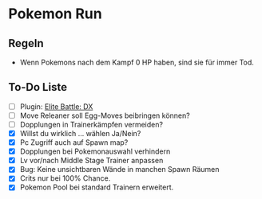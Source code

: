 # Pokemon Run

## Regeln

- Wenn Pokemons nach dem Kampf 0 HP haben, sind sie für immer Tod.

## To-Do Liste

- [ ] Plugin: [Elite Battle: DX](https://luka-sj.com/res/ebdx)
- [ ] Move Releaner soll Egg-Moves beibringen können?
- [ ] Dopplungen in Trainerkämpfen vermeiden?
- [x] Willst du wirklich ... wählen Ja/Nein?
- [x] Pc Zugriff auch auf Spawn map?
- [x] Dopplungen bei Pokemonauswahl verhindern
- [x] Lv vor/nach Middle Stage Trainer anpassen
- [x] Bug: Keine unsichtbaren Wände in manchen Spawn Räumen
- [x] Crits nur bei 100% Chance.
- [x] Pokemon Pool bei standard Trainern erweitert.